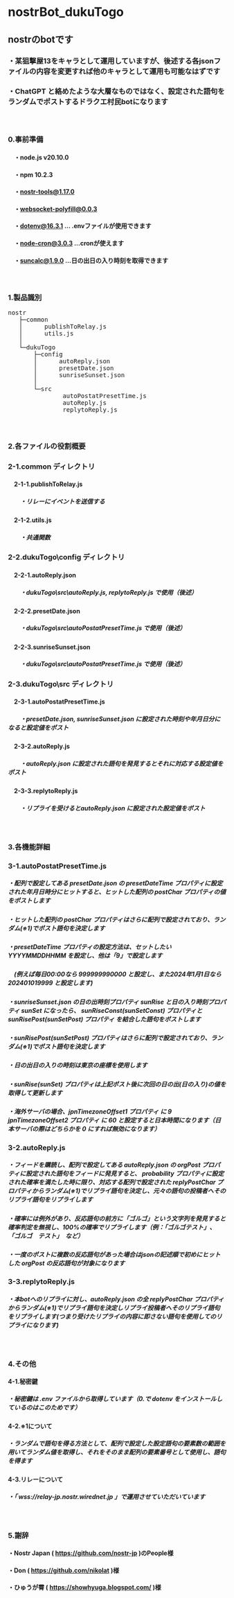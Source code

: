 # nostrBot_dukuTogo
## nostrのbotです
### ・某狙撃屋13をキャラとして運用していますが、後述する各jsonファイルの内容を変更すれば他のキャラとして運用も可能なはずです
### ・ChatGPT と絡めたような大層なものではなく、設定された語句をランダムでポストするドラクエ村民botになります
##### 　

### 0.事前準備
#### 　・node.js v20.10.0
#### 　・npm 10.2.3
#### 　・nostr-tools@1.17.0
#### 　・websocket-polyfill@0.0.3
#### 　・dotenv@16.3.1 ... .envファイルが使用できます
#### 　・node-cron@3.0.3 ...cronが使えます
#### 　・suncalc@1.9.0 ...日の出日の入り時刻を取得できます
##### 　

### 1.製品識別
<pre>
nostr
   ├─common
   │      publishToRelay.js
   │      utils.js
   │
   └─dukuTogo
       ├─config
       │      autoReply.json
       │      presetDate.json
       │      sunriseSunset.json
       │
       └─src
               autoPostatPresetTime.js
               autoReply.js
               replytoReply.js
</pre>
##### 　
### 2.各ファイルの役割概要

### 2-1.common ディレクトリ
#### 　2-1-1.publishToRelay.js
##### 　　・リレーにイベントを送信する
#### 　2-1-2.utils.js
##### 　　・共通関数

### 2-2.dukuTogo\config ディレクトリ
#### 　2-2-1.autoReply.json
##### 　　・dukuTogo\src\autoReply.js, replytoReply.js で使用（後述）
#### 　2-2-2.presetDate.json
##### 　　・dukuTogo\src\autoPostatPresetTime.js で使用（後述）
#### 　2-2-3.sunriseSunset.json
##### 　　・dukuTogo\src\autoPostatPresetTime.js で使用（後述）

### 2-3.dukuTogo\src ディレクトリ
#### 　2-3-1.autoPostatPresetTime.js
##### 　　・presetDate.json, sunriseSunset.json に設定された時刻や年月日分になると設定値をポスト
#### 　2-3-2.autoReply.js
##### 　　・autoReply.json に設定された語句を発見するとそれに対応する設定値をポスト
#### 　2-3-3.replytoReply.js
##### 　　・リプライを受けるとautoReply.json に設定された設定値をポスト
##### 　

### 3.各機能詳細

### 3-1.autoPostatPresetTime.js
##### ・配列で設定してある presetDate.json の presetDateTime プロパティに設定された年月日時分にヒットすると、ヒットした配列の postChar プロパティの値をポストします
##### ・ヒットした配列の postChar プロパティはさらに配列で設定されており、ランダム(※1)でポスト語句を決定します
##### ・presetDateTime プロパティの設定方法は、セットしたい YYYYMMDDHHMM を設定し、他は「9」で設定します
##### 　(例えば毎日00:00なら 999999990000 と設定し、また2024年1月1日なら 202401019999 と設定します)
##### ・sunriseSunset.json の日の出時刻プロパティ sunRise と日の入り時刻プロパティ sunSet になったら、 sunRiseConst(sunSetConst) プロパティと sunRisePost(sunSetPost) プロパティ を結合した語句をポストします
##### ・sunRisePost(sunSetPost) プロパティはさらに配列で設定されており、ランダム(※1)でポスト語句を決定します
##### ・日の出日の入りの時刻は東京の座標を使用します
##### ・sunRise(sunSet) プロパティは上記ポスト後に次回の日の出(日の入り)の値を取得して更新します
##### ・海外サーバの場合、jpnTimezoneOffset1 プロパティ に 9 jpnTimezoneOffset2 プロパティ に 60 と設定すると日本時間になります（日本サーバの際はどちらかを 0 にすれば無効になります）

### 3-2.autoReply.js
##### ・フィードを購読し、配列で設定してある autoReply.json の orgPost プロパティに設定された語句をフィードに発見すると、 probability プロパティに設定された確率を満たした時に限り、対応する配列で設定された replyPostChar プロパティからランダム(※1)でリプライ語句を決定し、元々の語句の投稿者へそのリプライ語句をリプライします
##### ・確率には例外があり、反応語句の前方に「ゴルゴ」という文字列を発見すると確率判定を無視し、100%の確率でリプライします（例：「ゴルゴテスト」、「ゴルゴ　テスト」　など）
##### ・一度のポストに複数の反応語句があった場合はjsonの記述順で初めにヒットした orgPost の反応語句が対象になります

### 3-3.replytoReply.js
##### ・本botへのリプライに対し、autoReply.json の全 replyPostChar プロパティからランダム(※1)でリプライ語句を決定しリプライ投稿者へそのリプライ語句をリプライします(つまり受けたリプライの内容に即さない語句を使用してのリプライになります)
##### 　

### 4.その他
#### 4-1.秘密鍵
##### ・秘密鍵は .env ファイルから取得しています（0.で dotenv をインストールしているのはこのためです）
#### 4-2.※1について
##### ・ランダムで語句を得る方法として、配列で設定した設定語句の要素数の範囲を用いてランダム値を取得し、それをそのまま配列の要素番号として使用し、語句を得ます
#### 4-3.リレーについて
##### ・「 wss://relay-jp.nostr.wirednet.jp 」で運用させていただいています
##### 　

### 5.謝辞
#### ・Nostr Japan ( https://github.com/nostr-jp )のPeople様
#### ・Don ( https://github.com/nikolat )様
#### ・ひゅうが霄 ( https://showhyuga.blogspot.com/ )様
